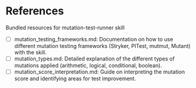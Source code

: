 # References

Bundled resources for mutation-test-runner skill

- [ ] mutation_testing_frameworks.md: Documentation on how to use different mutation testing frameworks (Stryker, PITest, mutmut, Mutant) with the skill.
- [ ] mutation_types.md: Detailed explanation of the different types of mutations applied (arithmetic, logical, conditional, boolean).
- [ ] mutation_score_interpretation.md: Guide on interpreting the mutation score and identifying areas for test improvement.
